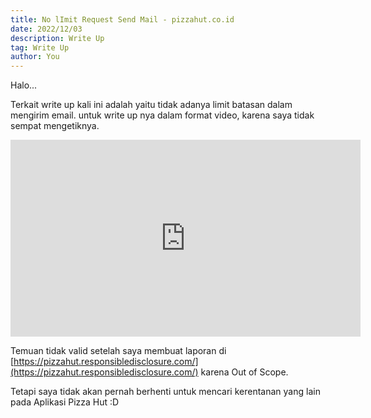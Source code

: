 ```yaml
---
title: No lImit Request Send Mail - pizzahut.co.id
date: 2022/12/03
description: Write Up
tag: Write Up
author: You
---
```


Halo...

Terkait write up kali ini adalah yaitu tidak adanya limit batasan dalam mengirim email. untuk write up nya dalam format video, karena saya tidak sempat mengetiknya.

<iframe width="560" height="315" src="https://media.rafterday.com/pizzahut/api-prod.pizzahut.co.id.mp4" frameborder="0" allowfullscreen></iframe>

Temuan tidak valid setelah saya membuat laporan di [https://pizzahut.responsibledisclosure.com/](https://pizzahut.responsibledisclosure.com/) karena Out of Scope.

Tetapi saya tidak akan pernah berhenti untuk mencari kerentanan yang lain pada Aplikasi Pizza Hut :D